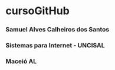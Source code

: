 # cursoGitHub
### Samuel Alves Calheiros dos Santos
### Sistemas para Internet - UNCISAL
### Maceió AL

